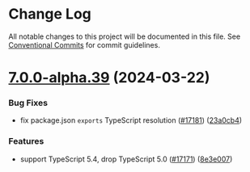 # Change Log

All notable changes to this project will be documented in this file.
See [Conventional Commits](https://conventionalcommits.org) for commit guidelines.

# [7.0.0-alpha.39](https://github.com/sequelize/sequelize/compare/v7.0.0-alpha.38...v7.0.0-alpha.39) (2024-03-22)

### Bug Fixes

- fix package.json `exports` TypeScript resolution ([#17181](https://github.com/sequelize/sequelize/issues/17181)) ([23a0cb4](https://github.com/sequelize/sequelize/commit/23a0cb454488f787a44c67bf3408b3ffc02c07cc))

### Features

- support TypeScript 5.4, drop TypeScript 5.0 ([#17171](https://github.com/sequelize/sequelize/issues/17171)) ([8e3e007](https://github.com/sequelize/sequelize/commit/8e3e0079e90c56d10c8961fc5f97ab79f0e22130))
